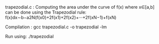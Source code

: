 trapezodial.c : Computing the area under the curve of f(x) where x∈[a,b] can be done using the Trapezodial rule: 
f(x)dx∼b−a2N(f(x0)+2f(x1)+2f(x2)+···+2f(xN−1)+f(xN)

Compilation :
gcc trapezodial.c -o trapezodial -lm

Run using:
./trapezodial
